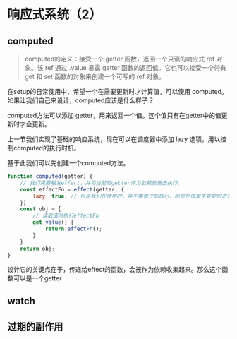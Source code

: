 # 响应式系统（2）

## computed

> computed的定义：接受一个 getter 函数，返回一个只读的响应式 ref 对象。该 ref 通过 .value 暴露 getter 函数的返回值。它也可以接受一个带有 get 和 set 函数的对象来创建一个可写的 ref 对象。

在setup的日常使用中，希望一个在需要更新时才计算值，可以使用 computed。如果让我们自己来设计，computed应该是什么样子？

computed方法可以添加 getter，用来返回一个值。这个值只有在getter中的值更新时才会更新。

上一节我们实现了基础的响应系统，现在可以在调度器中添加 lazy 选项，用以控制computed的执行时机。

基于此我们可以先创建一个computed方法。

```javascript
function computed(getter) {
    // 我们需要触发effect，并将当前的getter作为依赖放进去执行。
    const effectFn = effect(getter, {
        lazy: true, // 但是我们在使用时，并不需要立即执行，而是在值发生变更时进行，所以在options中支持传入一个值，用来控制是否立即执行。
    })
    const obj = {
        // 读取值时执行effectFn
        get value() {
            return effectFn();
        }
    }
    return obj;
}
```

设计它的关键点在于，传递给effect的函数，会被作为依赖收集起来。那么这个函数可以是一个getter


## watch

## 过期的副作用